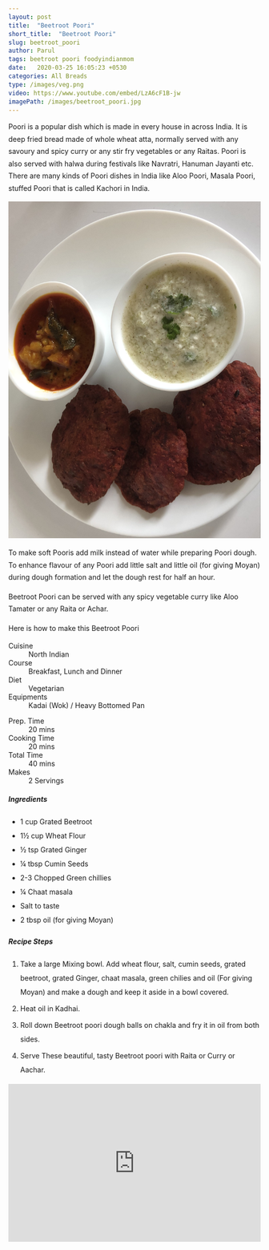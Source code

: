 ```yaml
---
layout: post
title:  "Beetroot Poori"
short_title:  "Beetroot Poori"
slug: beetroot_poori
author: Parul
tags: beetroot poori foodyindianmom
date:   2020-03-25 16:05:23 +0530
categories: All Breads
type: /images/veg.png
video: https://www.youtube.com/embed/LzA6cF1B-jw
imagePath: /images/beetroot_poori.jpg
---
```

<p class="text-justify" style="line-height: 175%;">
Poori is a popular dish which is made in every house in across India. It is deep fried bread made of whole wheat atta, normally served with any savoury and spicy curry or any stir fry vegetables or any Raitas. Poori is also served with halwa during festivals like Navratri, Hanuman Jayanti etc. There are many kinds of Poori dishes in India like Aloo Poori, Masala Poori, stuffed Poori that is called Kachori in India.
</p>

<div class="row">
    <div class="col-md-12"><img src="../images/beetroot_poori.jpg" alt="" class="rounded img-fluid mb-2"></div>
</div>

<p class="text-justify" style="line-height: 175%;">
To make soft Pooris add milk instead of water while preparing Poori dough. To enhance flavour of any Poori add little salt and little oil (for giving Moyan) during dough formation and let the dough rest for half an hour.
</p>

<p class="text-justify" style="line-height: 175%;">
Beetroot Poori can be served with any spicy vegetable curry like Aloo Tamater or any Raita or Achar.
</p>

<p class="text-justify" style="line-height: 175%;">
Here is how to make this Beetroot Poori
</p>

<div class="row">
    <div class="col-md-6">
        <dl class="row">
            <dt class="col-sm-4">Cuisine</dt><dd class="col-sm-7">North Indian</dd>
            <dt class="col-sm-4">Course</dt><dd class="col-sm-7">Breakfast, Lunch and Dinner</dd>
            <dt class="col-sm-4">Diet</dt><dd class="col-sm-7">Vegetarian</dd>
            <dt class="col-sm-4">Equipments</dt><dd class="col-sm-7">Kadai (Wok) / Heavy Bottomed Pan</dd>
        </dl>
    </div>
    <div class="col-md-6">
        <dl class="row">
            <dt class="col-sm-5">Prep. Time</dt><dd class="col-sm-7">20 mins</dd>
            <dt class="col-sm-5">Cooking Time</dt><dd class="col-sm-7">20 mins</dd>
            <dt class="col-sm-5">Total Time</dt><dd class="col-sm-7">40 mins</dd>
            <dt class="col-sm-5">Makes</dt><dd class="col-sm-7">2 Servings</dd>
        </dl>
    </div>
</div>

<div class="recipe-section-divider"></div>
<div class="row" id="ingredients">
    <div class="col-md-12"><h5 class="font-weight-bold">Ingredients</h5></div>
</div>
<div class="row">
    <div class="col-md-12">
        <ul class="post-list" style="line-height: 200%">
            <li>1 cup Grated Beetroot</li>
            <li>1½ cup Wheat Flour</li>
            <li>½ tsp Grated Ginger</li>
            <li>¼ tbsp Cumin Seeds</li>
            <li>2-3 Chopped Green chillies</li>
            <li>¼ Chaat masala</li>
            <li>Salt to taste</li>
            <li>2 tbsp oil (for giving Moyan)</li>
        </ul>
    </div>
</div>

<div class="recipe-section-divider"></div>
<div class="row" id="recipe">
    <div class="col-md-12"><h5 class="font-weight-bold">Recipe Steps</h5></div>
</div>
<div class="row">
    <div class="col-md-12">
        <ol class="post-list text-justify" style="line-height: 200%">
            <li style="margin-bottom:5px;">Take a large Mixing bowl. Add wheat flour, salt, cumin seeds, grated beetroot, grated Ginger, chaat masala, green chilies and oil (For giving Moyan) and make a dough and keep it aside in a bowl covered.</li>
            <li style="margin-bottom:5px;">Heat oil in Kadhai.</li>
            <li style="margin-bottom:5px;">Roll down Beetroot poori dough balls on chakla and fry it in oil from both sides.</li>
            <li style="margin-bottom:5px;">Serve These beautiful, tasty Beetroot poori with Raita or Curry or Aachar.</li>
        </ol>
    </div>
</div>
<div class="row" id="video">
    <div class="col-md-12">
        <div class="embed-responsive embed-responsive-16by9">
            <iframe width="100%" height="315" src="https://www.youtube.com/embed/LzA6cF1B-jw" frameborder="0" allow="accelerometer; autoplay; encrypted-media; gyroscope; picture-in-picture" allowfullscreen></iframe>
        </div>
    </div>
</div>
<br>
